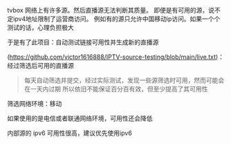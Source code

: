 
tvbox 网络上有许多源。然后直播源无法判断其质量。
即便是有可用的源，说不定ipv4地址限制了运营商访问。
例如有的源只允许中国移动ip访问。如果一个个测试的话，心理负担极大

于是有了此项目：自动测试链接可用性并生成新的直播源


(https://github.com/victor1616888/IPTV-source-testing/blob/main/live.txt)：经过筛选后可用的直播源

> 每天自动筛选并提交，经过实际测试，发现一些源筛选时可用，然而可能会在一天内过期
> 所以依旧不能保证百分百有效，但至少提高了其可用性

筛选网络环境：移动

如果使用的是电信或者联通网络环境，可用性还会降低

内部源的 ipv6 可用性很高，建议优先使用ipv6


